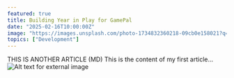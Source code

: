 ```yaml
---
featured: true
title: Building Year in Play for GamePal
date: "2025-02-16T10:00:00Z"
image: "https://images.unsplash.com/photo-1734832360218-09cb0e158021?q=80&w=4620&auto=format&fit=crop&ixlib=rb-4.0.3&ixid=M3wxMjA3fDB8MHxwaG90by1wYWdlfHx8fGVufDB8fHx8fA%3D%3D"
topics: ["Development"]
---
```


THIS IS ANOTHER ARTICLE (MD)
This is the content of my first article...
![Alt text for external image](https://images.unsplash.com/photo-1739793669641-e5f4eddf6eab?q=80&w=3805&auto=format&fit=crop&ixlib=rb-4.0.3&ixid=M3wxMjA3fDB8MHxwaG90by1wYWdlfHx8fGVufDB8fHx8fA%3D%3D)
